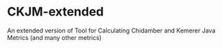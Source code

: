 # CKJM-extended
An extended version of Tool for Calculating Chidamber and Kemerer Java Metrics (and many other metrics) 
